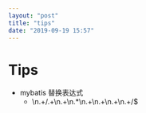 ```yaml
---
layout: "post"
title: "tips"
date: "2019-09-19 15:57"
---
```


# Tips

- mybatis 替换表达式
  - \n.+\/.+\n.+\n.*\n.+\n.+\n.+\n.+\/$
